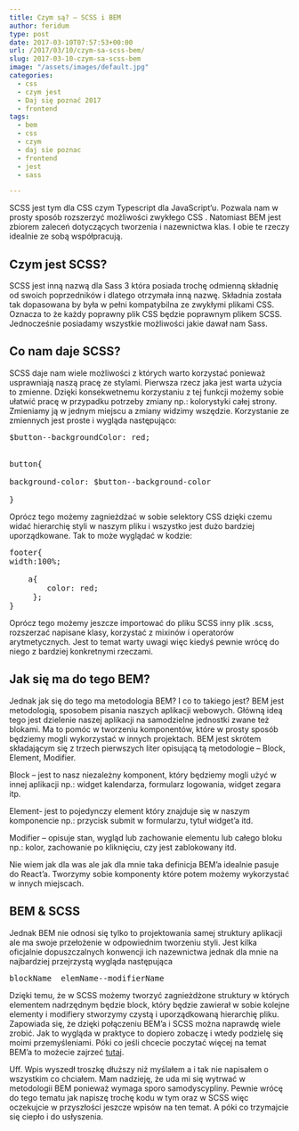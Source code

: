 ```yaml
---
title: Czym są? – SCSS i BEM
author: feridum
type: post
date: 2017-03-10T07:57:53+00:00
url: /2017/03/10/czym-sa-scss-bem/
slug: 2017-03-10-czym-sa-scss-bem
image: "/assets/images/default.jpg"
categories:
  - css
  - czym jest
  - Daj się poznać 2017
  - frontend
tags:
  - bem
  - css
  - czym
  - daj sie poznac
  - frontend
  - jest
  - sass

---
```

<span lang="pl-PL">SCSS jest tym dla CSS czym Typescript dla JavaScript&#8217;u. Pozwala nam w prosty spos</span><span lang="en-US">ó</span><span lang="pl-PL">b rozszerzyć możliwości zwykłego CSS . Natomiast BEM jest zbiorem zaleceń dotyczących tworzenia i nazewnictwa klas. I obie te rzeczy idealnie ze sobą wsp</span><span lang="en-US">ó</span><span lang="pl-PL">łpracują.</span>



## Czym jest SCSS?

<span lang="pl-PL">SCSS jest inną nazwą dla Sass 3 kt</span><span lang="en-US">ó</span><span lang="pl-PL">ra posiada trochę odmienną składnię od swoich poprzednik</span><span lang="en-US">ó</span><span lang="pl-PL">w i dlatego otrzymała inną nazwę.</span> Składnia została tak dopasowana by była w pełni kompatybilna ze zwykłymi plikami CSS. Oznacza to że każdy poprawny plik CSS będzie poprawnym plikem SCSS. Jednocześnie posiadamy wszystkie możliwości jakie dawał nam Sass.

## Co nam daje SCSS?

<span lang="en-US">SCSS daje nam wiele możliwości</span> <span lang="pl-PL">z których warto korzystać ponieważ usprawniają naszą pracę ze stylami. Pierwsza rzecz jaka jest warta użycia to zmienne. Dzięki konsekwetnemu korzystaniu z tej funkcji możemy sobie ułatwić pracę w przypadku potrzeby zmiany np.: kolorystyki całej strony. Zmieniamy ją w jednym miejscu a zmiany widzimy wszędzie. Korzystanie ze zmiennych jest proste i wygląda następująco:</span>

<pre class="lang:sass decode:true">$button--backgroundColor: red;


button{

background-color: $button--background-color

}</pre>

Oprócz tego możemy zagnieżdżać w sobie selektory CSS dzięki czemu widać hierarchię styli w naszym pliku i wszystko jest dużo bardziej uporządkowane. Tak to może wyglądać w kodzie:

<pre class="lang:sass decode:true">footer{
width:100%;
   
    a{
        color: red;
     };
}</pre>

Oprócz tego możemy jeszcze importować do pliku SCSS inny plik .scss, rozszerzać napisane klasy, korzystać z mixinów i operatorów arytmetycznych. Jest to temat warty uwagi więc kiedyś pewnie wrócę do niego z bardziej konkretnymi rzeczami.

## Jak się ma do tego BEM?

Jednak jak się do tego ma metodologia BEM? I co to takiego jest? BEM jest metodologią, sposobem pisania naszych aplikacji webowych. Główną ideą tego jest dzielenie naszej aplikacji na samodzielne jednostki zwane też blokami. Ma to pomóc w tworzeniu komponentów, które w prosty sposób będziemy mogli wykorzystać w innych projektach. BEM jest skrótem składającym się z trzech pierwszych liter opisującą tą metodologie &#8211; Block, Element, Modifier.

Block &#8211; jest to nasz niezależny komponent, który będziemy mogli użyć w innej aplikacji np.: widget kalendarza, formularz logowania, widget zegara itp.

Element- jest to pojedynczy element który znajduje się w naszym komponencie np.: przycisk submit w formularzu, tytuł widget&#8217;a itd.

Modifier &#8211; opisuje stan, wygląd lub zachowanie elementu lub całego bloku np.: kolor, zachowanie po kliknięciu, czy jest zablokowany itd.

Nie wiem jak dla was ale jak dla mnie taka definicja BEM&#8217;a idealnie pasuje do React&#8217;a. Tworzymy sobie komponenty które potem możemy wykorzystać w innych miejscach.

## BEM & SCSS

Jednak BEM nie odnosi się tylko to projektowania samej struktury aplikacji ale ma swoje przełożenie w odpowiednim tworzeniu styli. Jest kilka oficjalnie dopuszczalnych konwencji ich nazewnictwa jednak dla mnie na najbardziej przejrzystą wygląda następująca

<pre class="lang:default decode:true">blockName__elemName--modifierName</pre>

Dzięki temu, że w SCSS możemy tworzyć zagnieżdżone struktury w których elementem nadrzędnym będzie block, który będzie zawierał w sobie kolejne elementy i modifiery stworzymy czystą i uporządkowaną hierarchię pliku. Zapowiada się, że dzięki połączeniu BEM&#8217;a i SCSS można naprawdę wiele zrobić. Jak to wygląda w praktyce to dopiero zobaczę i wtedy podzielę się moimi przemyśleniami. Póki co jeśli chcecie poczytać więcej na temat BEM&#8217;a to możecie zajrzeć [tutaj][1].

Uff. Wpis wyszedł troszkę dłuższy niż myślałem a i tak nie napisałem o wszystkim co chciałem. Mam nadzieję, że uda mi się wytrwać w metodologii BEM ponieważ wymaga sporo samodyscypliny. Pewnie wrócę do tego tematu jak napiszę trochę kodu w tym oraz w SCSS więc oczekujcie w przyszłości jeszcze wpisów na ten temat. A póki co trzymajcie się ciepło i do usłyszenia.

 [1]: https://en.bem.info/